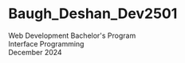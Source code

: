# Baugh_Deshan_Dev2501
Web Development Bachelor's Program <br>
Interface Programming <br>
December 2024 <br>
